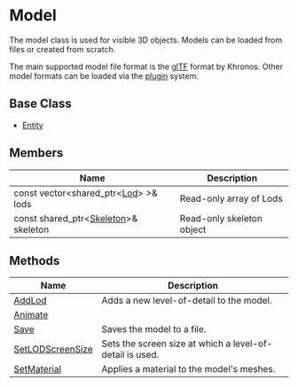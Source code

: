 # Model #
The model class is used for visible 3D objects. Models can be loaded from files or created from scratch.

The main supported model file format is the [glTF](https://www.khronos.org/gltf/) format by Khronos. Other model formats can be loaded via the [plugin](Plugins.md) system.

## Base Class
* [Entity](Entity_32f.md)

## Members
| Name | Description |
|---|---|
| const vector<shared_ptr<[Lod](Lod.md)\> \>& lods | Read-only array of Lods |
| const shared_ptr<[Skeleton](Skeleton.md)\>& skeleton | Read-only skeleton object |

## Methods
| Name | Description |
|---|---|
| [AddLod](Model_AddLod.md) | Adds a new level-of-detail to the model. |
| [Animate](Model_Animate.md) | |
| [Save](Model_Save.md) | Saves the model to a file. |
| [SetLODScreenSize](Model_SetLODScreenSize.md) | Sets the screen size at which a level-of-detail is used. |
| [SetMaterial](Model_SetMaterial.md) | Applies a material to the model's meshes. |
